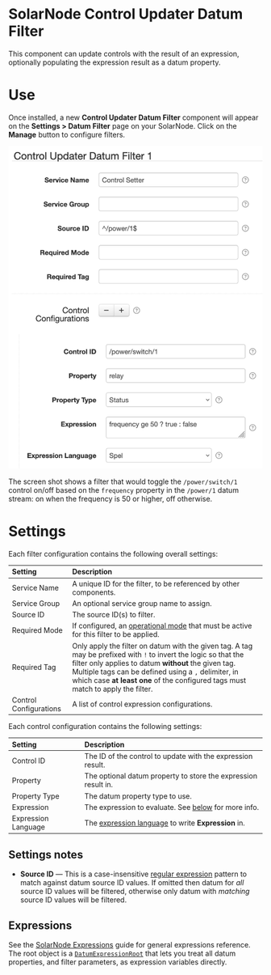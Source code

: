 # SolarNode Control Updater Datum Filter

This component can update controls with the result of an expression, optionally populating the
expression result as a datum property.

# Use

Once installed, a new **Control Updater Datum Filter** component will appear on the
**Settings > Datum Filter** page on your SolarNode. Click on the **Manage** button to configure
filters.

<img alt="Control Updater filter settings" src="docs/solarnode-controlupdater-filter-settings@2x.png" width="528">

The screen shot shows a filter that would toggle the `/power/switch/1` control on/off based on the
`frequency` property in the `/power/1` datum stream: on when the frequency is 50 or higher, off
otherwise.

# Settings

Each filter configuration contains the following overall settings:

| Setting            | Description                                                       |
|:-------------------|:------------------------------------------------------------------|
| Service Name       | A unique ID for the filter, to be referenced by other components. |
| Service Group      | An optional service group name to assign.                         |
| Source ID          | The source ID(s) to filter.                                       |
| Required Mode      | If configured, an [operational mode](https://github.com/SolarNetwork/solarnetwork/wiki/SolarNode-Operational-Modes) that must be active for this filter to be applied. |
| Required Tag       | Only apply the filter on datum with the given tag. A tag may be prefixed with <code>!</code> to invert the logic so that the filter only applies to datum **without** the given tag. Multiple tags can be defined using a `,` delimiter, in which case **at least one** of the configured tags must match to apply the filter. |
| Control Configurations | A list of control expression configurations. |

Each control configuration contains the following settings:

| Setting             | Description                                                       |
|:--------------------|:------------------------------------------------------------------|
| Control ID          | The ID of the control to update with the expression result. |
| Property            | The optional datum property to store the expression result in. |
| Property Type       | The datum property type to use. |
| Expression          | The expression to evaluate. See [below](#expressions) for more info. |
| Expression Language | The [expression language][expr] to write **Expression** in. |


## Settings notes

 * **Source ID** — This is a case-insensitive [regular expression][regex] pattern to match against
   datum source ID values. If omitted then datum for _all_ source ID values will be filtered,
   otherwise only datum with _matching_ source ID values will be filtered.

## Expressions

See the [SolarNode Expressions][node-expr] guide for general expressions reference. The root object
is a [`DatumExpressionRoot`][DatumExpressionRoot] that lets you treat all datum properties, and
filter parameters, as expression variables directly.

[expr]: https://github.com/SolarNetwork/solarnetwork/wiki/Expression-Languages
[DatumExpressionRoot]: https://github.com/SolarNetwork/solarnetwork-common/blob/develop/net.solarnetwork.common/src/net/solarnetwork/domain/DatumExpressionRoot.java
[Datum]: https://github.com/SolarNetwork/solarnetwork-common/blob/develop/net.solarnetwork.common/src/net/solarnetwork/domain/datum/Datum.java
[node-expr]: https://github.com/SolarNetwork/solarnetwork/wiki/SolarNode-Expressions
[regex]: https://docs.oracle.com/en/java/javase/11/docs/api/java.base/java/util/regex/Pattern.html#sum
